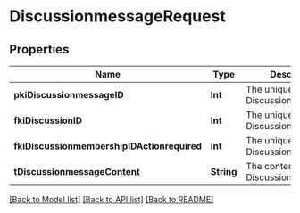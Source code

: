 # DiscussionmessageRequest

## Properties
Name | Type | Description | Notes
------------ | ------------- | ------------- | -------------
**pkiDiscussionmessageID** | **Int** | The unique ID of the Discussionmessage | [optional] 
**fkiDiscussionID** | **Int** | The unique ID of the Discussion | 
**fkiDiscussionmembershipIDActionrequired** | **Int** | The unique ID of the Discussionmembership | [optional] 
**tDiscussionmessageContent** | **String** | The content of the Discussionmessage | 

[[Back to Model list]](../README.md#documentation-for-models) [[Back to API list]](../README.md#documentation-for-api-endpoints) [[Back to README]](../README.md)


